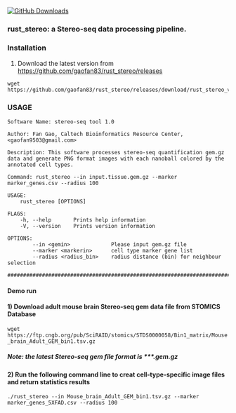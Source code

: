 [![GitHub Downloads](https://img.shields.io/github/downloads/gaofan83/rust_stereo/total.svg?style=social&logo=github&label=Download)](https://github.com/gaofan83/rust_stereo/releases)


### rust_stereo: a Stereo-seq data processing pipeline.
#####
#####
### Installation
1) Download the latest version from https://github.com/gaofan83/rust_stereo/releases
```
wget https://github.com/gaofan83/rust_stereo/releases/download/rust_stereo_v1.0/rust_stereo
```

### USAGE
```
Software Name: stereo-seq tool 1.0

Author: Fan Gao, Caltech Bioinformatics Resource Center, <gaofan9503@gmail.com>

Description: This software processes stereo-seq quantification gem.gz data and generate PNG format images with each nanoball colored by the annotated cell types.

Command: rust_stereo --in input.tissue.gem.gz --marker marker_genes.csv --radius 100

USAGE:
    rust_stereo [OPTIONS]

FLAGS:
    -h, --help       Prints help information
    -V, --version    Prints version information

OPTIONS:
        --in <gemin>             Please input gem.gz file
        --marker <markerin>      cell type marker gene list
        --radius <radius_bin>    radius distance (bin) for neighbour selection

######################################################################################
```

#### Demo run
#### 1) Download adult mouse brain Stereo-seq gem data file from STOMICS Database 
`wget https://ftp.cngb.org/pub/SciRAID/stomics/STDS0000058/Bin1_matrix/Mouse_brain_Adult_GEM_bin1.tsv.gz`
##### Note: the latest Stereo-seq gem file format is ***.gem.gz
#####
#### 2) Run the following command line to creat cell-type-specific image files and return statistics results
```
./rust_stereo --in Mouse_brain_Adult_GEM_bin1.tsv.gz --marker marker_genes_5XFAD.csv --radius 100
```
#####
